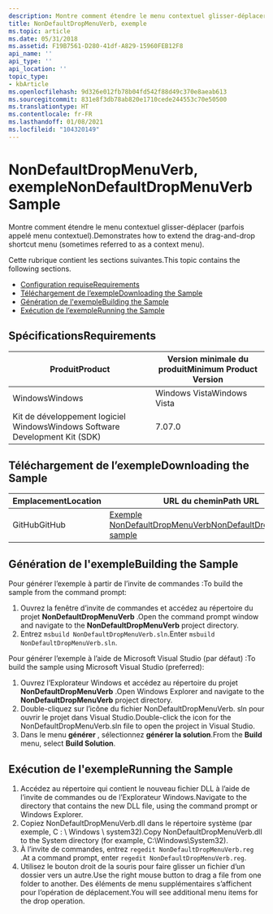 ```yaml
---
description: Montre comment étendre le menu contextuel glisser-déplacer (parfois appelé menu contextuel).
title: NonDefaultDropMenuVerb, exemple
ms.topic: article
ms.date: 05/31/2018
ms.assetid: F19B7561-D280-41df-A829-15960FEB12F8
api_name: ''
api_type: ''
api_location: ''
topic_type:
- kbArticle
ms.openlocfilehash: 9d326e012fb78b04fd542f88d49c370e8aeab613
ms.sourcegitcommit: 831e8f3db78ab820e1710cede244553c70e50500
ms.translationtype: HT
ms.contentlocale: fr-FR
ms.lasthandoff: 01/08/2021
ms.locfileid: "104320149"
---
```

# <a name="nondefaultdropmenuverb-sample"></a><span data-ttu-id="aa040-103">NonDefaultDropMenuVerb, exemple</span><span class="sxs-lookup"><span data-stu-id="aa040-103">NonDefaultDropMenuVerb Sample</span></span>

<span data-ttu-id="aa040-104">Montre comment étendre le menu contextuel glisser-déplacer (parfois appelé menu contextuel).</span><span class="sxs-lookup"><span data-stu-id="aa040-104">Demonstrates how to extend the drag-and-drop shortcut menu (sometimes referred to as a context menu).</span></span>

<span data-ttu-id="aa040-105">Cette rubrique contient les sections suivantes.</span><span class="sxs-lookup"><span data-stu-id="aa040-105">This topic contains the following sections.</span></span>

-   [<span data-ttu-id="aa040-106">Configuration requise</span><span class="sxs-lookup"><span data-stu-id="aa040-106">Requirements</span></span>](#requirements)
-   [<span data-ttu-id="aa040-107">Téléchargement de l’exemple</span><span class="sxs-lookup"><span data-stu-id="aa040-107">Downloading the Sample</span></span>](#downloading-the-sample)
-   [<span data-ttu-id="aa040-108">Génération de l'exemple</span><span class="sxs-lookup"><span data-stu-id="aa040-108">Building the Sample</span></span>](#building-the-sample)
-   [<span data-ttu-id="aa040-109">Exécution de l’exemple</span><span class="sxs-lookup"><span data-stu-id="aa040-109">Running the Sample</span></span>](#running-the-sample)

## <a name="requirements"></a><span data-ttu-id="aa040-110">Spécifications</span><span class="sxs-lookup"><span data-stu-id="aa040-110">Requirements</span></span>



| <span data-ttu-id="aa040-111">Produit</span><span class="sxs-lookup"><span data-stu-id="aa040-111">Product</span></span>                                | <span data-ttu-id="aa040-112">Version minimale du produit</span><span class="sxs-lookup"><span data-stu-id="aa040-112">Minimum Product Version</span></span> |
|----------------------------------------|-------------------------|
| <span data-ttu-id="aa040-113">Windows</span><span class="sxs-lookup"><span data-stu-id="aa040-113">Windows</span></span>                                | <span data-ttu-id="aa040-114">Windows Vista</span><span class="sxs-lookup"><span data-stu-id="aa040-114">Windows Vista</span></span>           |
| <span data-ttu-id="aa040-115">Kit de développement logiciel Windows</span><span class="sxs-lookup"><span data-stu-id="aa040-115">Windows Software Development Kit (SDK)</span></span> | <span data-ttu-id="aa040-116">7.0</span><span class="sxs-lookup"><span data-stu-id="aa040-116">7.0</span></span>                     |



 

## <a name="downloading-the-sample"></a><span data-ttu-id="aa040-117">Téléchargement de l’exemple</span><span class="sxs-lookup"><span data-stu-id="aa040-117">Downloading the Sample</span></span>

| <span data-ttu-id="aa040-118">Emplacement</span><span class="sxs-lookup"><span data-stu-id="aa040-118">Location</span></span>      | <span data-ttu-id="aa040-119">URL du chemin</span><span class="sxs-lookup"><span data-stu-id="aa040-119">Path URL</span></span>                                                                                             |
|---------------|------------------------------------------------------------------------------------------------------|
| <span data-ttu-id="aa040-120">GitHub</span><span class="sxs-lookup"><span data-stu-id="aa040-120">GitHub</span></span>  | [<span data-ttu-id="aa040-121">Exemple NonDefaultDropMenuVerb</span><span class="sxs-lookup"><span data-stu-id="aa040-121">NonDefaultDropMenuVerb sample</span></span>](https://github.com/microsoft/Windows-classic-samples/tree/master/Samples/Win7Samples/winui/shell/appshellintegration/NonDefaultDropMenuVerb) |

## <a name="building-the-sample"></a><span data-ttu-id="aa040-122">Génération de l'exemple</span><span class="sxs-lookup"><span data-stu-id="aa040-122">Building the Sample</span></span>

<span data-ttu-id="aa040-123">Pour générer l’exemple à partir de l’invite de commandes :</span><span class="sxs-lookup"><span data-stu-id="aa040-123">To build the sample from the command prompt:</span></span>

1.  <span data-ttu-id="aa040-124">Ouvrez la fenêtre d’invite de commandes et accédez au répertoire du projet **NonDefaultDropMenuVerb** .</span><span class="sxs-lookup"><span data-stu-id="aa040-124">Open the command prompt window and navigate to the **NonDefaultDropMenuVerb** project directory.</span></span>
2.  <span data-ttu-id="aa040-125">Entrez `msbuild NonDefaultDropMenuVerb.sln`.</span><span class="sxs-lookup"><span data-stu-id="aa040-125">Enter `msbuild NonDefaultDropMenuVerb.sln`.</span></span>

<span data-ttu-id="aa040-126">Pour générer l’exemple à l’aide de Microsoft Visual Studio (par défaut) :</span><span class="sxs-lookup"><span data-stu-id="aa040-126">To build the sample using Microsoft Visual Studio (preferred):</span></span>

1.  <span data-ttu-id="aa040-127">Ouvrez l’Explorateur Windows et accédez au répertoire du projet **NonDefaultDropMenuVerb** .</span><span class="sxs-lookup"><span data-stu-id="aa040-127">Open Windows Explorer and navigate to the **NonDefaultDropMenuVerb** project directory.</span></span>
2.  <span data-ttu-id="aa040-128">Double-cliquez sur l’icône du fichier NonDefaultDropMenuVerb. sln pour ouvrir le projet dans Visual Studio.</span><span class="sxs-lookup"><span data-stu-id="aa040-128">Double-click the icon for the NonDefaultDropMenuVerb.sln file to open the project in Visual Studio.</span></span>
3.  <span data-ttu-id="aa040-129">Dans le menu **générer** , sélectionnez **générer la solution**.</span><span class="sxs-lookup"><span data-stu-id="aa040-129">From the **Build** menu, select **Build Solution**.</span></span>

## <a name="running-the-sample"></a><span data-ttu-id="aa040-130">Exécution de l'exemple</span><span class="sxs-lookup"><span data-stu-id="aa040-130">Running the Sample</span></span>

1.  <span data-ttu-id="aa040-131">Accédez au répertoire qui contient le nouveau fichier DLL à l’aide de l’invite de commandes ou de l’Explorateur Windows.</span><span class="sxs-lookup"><span data-stu-id="aa040-131">Navigate to the directory that contains the new DLL file, using the command prompt or Windows Explorer.</span></span>
2.  <span data-ttu-id="aa040-132">Copiez NonDefaultDropMenuVerb.dll dans le répertoire système (par exemple, C : \\ Windows \\ system32).</span><span class="sxs-lookup"><span data-stu-id="aa040-132">Copy NonDefaultDropMenuVerb.dll to the System directory (for example, C:\\Windows\\System32).</span></span>
3.  <span data-ttu-id="aa040-133">À l’invite de commandes, entrez `regedit NonDefaultDropMenuVerb.reg` .</span><span class="sxs-lookup"><span data-stu-id="aa040-133">At a command prompt, enter `regedit NonDefaultDropMenuVerb.reg`.</span></span>
4.  <span data-ttu-id="aa040-134">Utilisez le bouton droit de la souris pour faire glisser un fichier d’un dossier vers un autre.</span><span class="sxs-lookup"><span data-stu-id="aa040-134">Use the right mouse button to drag a file from one folder to another.</span></span> <span data-ttu-id="aa040-135">Des éléments de menu supplémentaires s’affichent pour l’opération de déplacement.</span><span class="sxs-lookup"><span data-stu-id="aa040-135">You will see additional menu items for the drop operation.</span></span>

 

 



